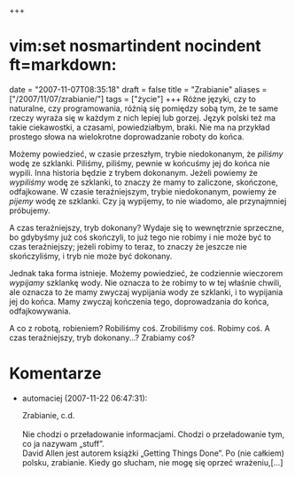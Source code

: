 +++
# vim:set nosmartindent nocindent ft=markdown:
date = "2007-11-07T08:35:18"
draft = false
title = "Zrabianie"
aliases = ["/2007/11/07/zrabianie/"]
tags = ["życie"]
+++
Różne języki, czy to naturalne, czy programowania, różnią się pomiędzy sobą
tym, że te same rzeczy wyraża się w każdym z nich lepiej lub gorzej. Język
polski też ma takie ciekawostki, a czasami, powiedziałbym, braki. Nie ma na
przykład prostego słowa na wielokrotne doprowadzanie roboty do końca.

Możemy powiedzieć, w czasie przeszłym, trybie niedokonanym, że _piliśmy_ wodę
ze szklanki. Piliśmy, piliśmy, pewnie w końcuśmy jej do końca nie wypili. Inna
historia będzie z trybem dokonanym. Jeżeli powiemy że _wypiliśmy_ wodę ze
szklanki, to znaczy że mamy to zaliczone, skończone, odfajkowane. W czasie
teraźniejszym, trybie niedokonanym, powiemy że _pijemy_ wodę ze szklanki. Czy
ją wypijemy, to nie wiadomo, ale przynajmniej próbujemy.

A czas teraźniejszy, tryb dokonany? Wydaje się to wewnętrznie sprzeczne, bo
gdybyśmy już coś skończyli, to już tego nie robimy i nie może być to czas
teraźniejszy; jeżeli robimy to teraz, to znaczy że jeszcze nie skończyliśmy, i
tryb nie może być dokonany.

Jednak taka forma istnieje. Możemy powiedzieć, że codziennie wieczorem
_wypijamy_ szklankę wody. Nie oznacza to że robimy to w tej właśnie chwili,
ale oznacza to że mamy zwyczaj wypijania wody ze szklanki, i to wypijania jej
do końca. Mamy zwyczaj kończenia tego, doprowadzania do końca, odfajkowywania.

A co z robotą, robieniem? Robiliśmy coś. Zrobiliśmy coś. Robimy coś. A czas
teraźniejszy, tryb dokonany...? Zrabiamy coś?

# Komentarze

* automaciej (2007-11-22 06:47:31): <p>Zrabianie, c.d.<br /><br />Nie chodzi o
  przeładowanie informacjami. Chodzi o przeładowanie tym, co ja nazywam
  „stuff”.<br />David Allen jest autorem książki „Getting Things Done”. Po (nie
  całkiem) polsku, zrabianie. Kiedy go słucham, nie mogę się oprzeć
  wrażeniu,[...]</p>

